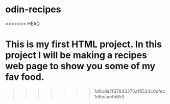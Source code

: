 # odin-recipes
<<<<<<< HEAD

This is my first HTML project. 
In this project I will be making a recipes web page to show you some of my fav food.
=======
>>>>>>> 1d6cda7f37843276af8534c0dfec1d6ecaefb653
